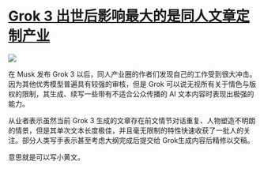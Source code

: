 # [Grok 3 出世后影响最大的是同人文章定制产业](https://github.com/myogg/Gitblog/issues/71)

![](https://pic.superbed.cc/item/67ba953401c078e3108673f5.png)

在 Musk 发布 Grok 3 以后，同人产业圈的作者们发现自己的工作受到很大冲击。因为其他优秀模型普遍具有较强的审核，但是 Grok 可以说无视所有关于情色与版权的限制，其生成、续写一些带有不适合公众传播的 AI 文本内容时表现出极强的能力。

 从业者表示虽然当前 Grok 3 生成的文章存在前文情节对话重复、人物塑造不明朗的情景，但是其单次文本长度极佳，并且毫无限制的特性快速收获了一批人的关注。部分人类写手表示甚至考虑大纲完成后提交给 Grok生成内容后精修以交稿。

意思就是可以写小黄文。
